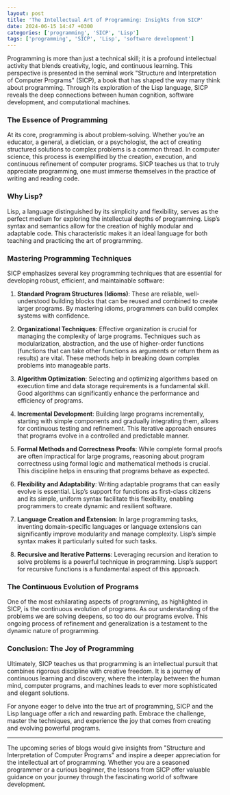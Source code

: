 ```yaml
---
layout: post
title: 'The Intellectual Art of Programming: Insights from SICP'
date: 2024-06-15 14:47 +0300
categories: ['programming', 'SICP', 'Lisp']
tags: ['programming', 'SICP', 'Lisp', 'software development']
---
```



Programming is more than just a technical skill; it is a profound intellectual activity that blends creativity, logic, and continuous learning. This perspective is presented in the seminal work "Structure and Interpretation of Computer Programs" (SICP), a book that has shaped the way many think about programming. Through its exploration of the Lisp language, SICP reveals the deep connections between human cognition, software development, and computational machines.

### The Essence of Programming

At its core, programming is about problem-solving. Whether you’re an educator, a general, a dietician, or a psychologist, the act of creating structured solutions to complex problems is a common thread. In computer science, this process is exemplified by the creation, execution, and continuous refinement of computer programs. SICP teaches us that to truly appreciate programming, one must immerse themselves in the practice of writing and reading code.

### Why Lisp?

Lisp, a language distinguished by its simplicity and flexibility, serves as the perfect medium for exploring the intellectual depths of programming. Lisp’s syntax and semantics allow for the creation of highly modular and adaptable code. This characteristic makes it an ideal language for both teaching and practicing the art of programming.

### Mastering Programming Techniques

SICP emphasizes several key programming techniques that are essential for developing robust, efficient, and maintainable software:

1. **Standard Program Structures (Idioms)**: These are reliable, well-understood building blocks that can be reused and combined to create larger programs. By mastering idioms, programmers can build complex systems with confidence.

2. **Organizational Techniques**: Effective organization is crucial for managing the complexity of large programs. Techniques such as modularization, abstraction, and the use of higher-order functions (functions that can take other functions as arguments or return them as results) are vital. These methods help in breaking down complex problems into manageable parts.

3. **Algorithm Optimization**: Selecting and optimizing algorithms based on execution time and data storage requirements is a fundamental skill. Good algorithms can significantly enhance the performance and efficiency of programs.

4. **Incremental Development**: Building large programs incrementally, starting with simple components and gradually integrating them, allows for continuous testing and refinement. This iterative approach ensures that programs evolve in a controlled and predictable manner.

5. **Formal Methods and Correctness Proofs**: While complete formal proofs are often impractical for large programs, reasoning about program correctness using formal logic and mathematical methods is crucial. This discipline helps in ensuring that programs behave as expected.

6. **Flexibility and Adaptability**: Writing adaptable programs that can easily evolve is essential. Lisp’s support for functions as first-class citizens and its simple, uniform syntax facilitate this flexibility, enabling programmers to create dynamic and resilient software.

7. **Language Creation and Extension**: In large programming tasks, inventing domain-specific languages or language extensions can significantly improve modularity and manage complexity. Lisp’s simple syntax makes it particularly suited for such tasks.

8. **Recursive and Iterative Patterns**: Leveraging recursion and iteration to solve problems is a powerful technique in programming. Lisp’s support for recursive functions is a fundamental aspect of this approach.

### The Continuous Evolution of Programs

One of the most exhilarating aspects of programming, as highlighted in SICP, is the continuous evolution of programs. As our understanding of the problems we are solving deepens, so too do our programs evolve. This ongoing process of refinement and generalization is a testament to the dynamic nature of programming.

### Conclusion: The Joy of Programming

Ultimately, SICP teaches us that programming is an intellectual pursuit that combines rigorous discipline with creative freedom. It is a journey of continuous learning and discovery, where the interplay between the human mind, computer programs, and machines leads to ever more sophisticated and elegant solutions.

For anyone eager to delve into the true art of programming, SICP and the Lisp language offer a rich and rewarding path. Embrace the challenge, master the techniques, and experience the joy that comes from creating and evolving powerful programs.

---

The upcoming series of blogs would give insights from "Structure and Interpretation of Computer Programs" and inspire a deeper appreciation for the intellectual art of programming. Whether you are a seasoned programmer or a curious beginner, the lessons from SICP offer valuable guidance on your journey through the fascinating world of software development.
